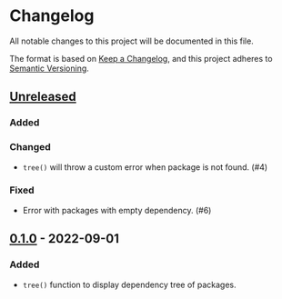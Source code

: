 # Changelog

All notable changes to this project will be documented in this file.

The format is based on [Keep a Changelog](https://keepachangelog.com/en/1.0.0/),
and this project adheres to [Semantic Versioning](https://semver.org/spec/v2.0.0.html).

## [Unreleased]

### Added

### Changed

- `tree()` will throw a custom error when package is not found. (#4)

### Fixed

- Error with packages with empty dependency. (#6)

## [0.1.0] - 2022-09-01

### Added

- `tree()` function to display dependency tree of packages.

[Unreleased]: https://github.com/peng1999/PkgDependency.jl/compare/v0.1.0...HEAD
[0.1.0]: https://github.com/peng1999/PkgDependency.jl/releases/tag/v0.1.0
